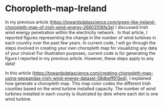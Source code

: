 # Choropleth-map-Ireland

In my previous article (https://towardsdatascience.com/green-like-ireland-choropleth-map-of-irish-wind-energy-26603106fe3e)
I discussed Irish wind energy penetration within the electricity network . In that article, I reported figures representing the change in the number of wind turbines in each country over the past few years. In current code, I will go through the steps involved in creating your own choropleth map for visualizing any data of your choice!
For illustration purposes, current code is for generating the figure I reported in my previous article. However, these steps apply to any data!

In this article (https://towardsdatascience.com/creating-choropleth-map-using-geopandas-irish-wind-energy-dataset-58dbeff913ed), I explained how  generate a choropleth map. This map color codes the different Irish counties based on the wind turbine installed capacity. The number of wind turbines installed in each county is illustrated by dots where each dot is one wind turbine.
